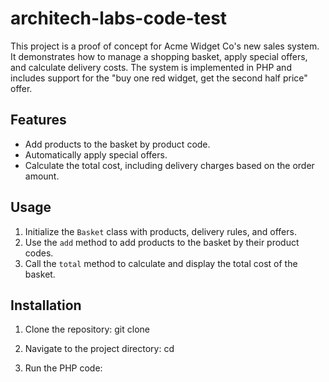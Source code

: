 # architech-labs-code-test
This project is a proof of concept for Acme Widget Co's new sales system. It demonstrates how to manage a shopping basket, apply special offers, and calculate delivery costs. The system is implemented in PHP and includes support for the "buy one red widget, get the second half price" offer.
## Features
- Add products to the basket by product code.
- Automatically apply special offers.
- Calculate the total cost, including delivery charges based on the order amount.
## Usage
1. Initialize the `Basket` class with products, delivery rules, and offers.
2. Use the `add` method to add products to the basket by their product codes.
3. Call the `total` method to calculate and display the total cost of the basket.

## Installation
1. Clone the repository:
git clone <repository-url>

2. Navigate to the project directory:
cd <project-directory>

3. Run the PHP code:
